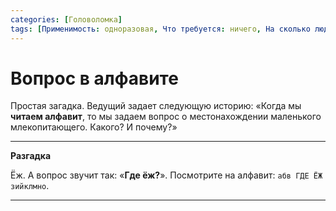 ```yaml
---
categories: [Головоломка]
tags: [Применимость: одноразовая, Что требуется: ничего, На сколько людей рассчитано: от 1, Подвижность: нет, Место проведения: где угодно]
---
```


# Вопрос в алфавите

Простая загадка. Ведущий задает следующую историю: «Когда мы **читаем алфавит**, то мы задаем вопрос о местонахождении маленького млекопитающего. Какого? И почему?»

---

**Разгадка** <!-- !details -->

Ёж. А вопрос звучит так: «**Где ёж?**». Посмотрите на алфавит: `абв ГДЕ ЁЖ зийклмно`.

---
